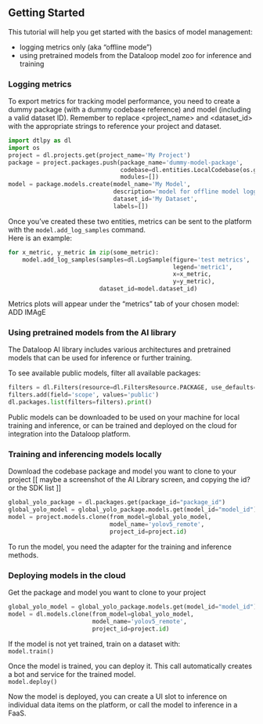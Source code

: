 ## Getting Started  
  
This tutorial will help you get started with the basics of model management:  
* logging metrics only (aka “offline mode”)  
* using pretrained models from the Dataloop model zoo for inference and training  
  
### Logging metrics  
To export metrics for tracking model performance, you need to create a dummy package (with a dummy codebase reference) and model (including a valid dataset ID). Remember to replace <project_name> and <dataset_id> with the appropriate strings to reference your project and dataset.  
  

```python
import dtlpy as dl
import os
project = dl.projects.get(project_name='My Project')
package = project.packages.push(package_name='dummy-model-package',
                                codebase=dl.entities.LocalCodebase(os.getcwd()),
                                modules=[])
model = package.models.create(model_name='My Model',
                              description='model for offline model logging',
                              dataset_id='My Dataset',
                              labels=[])
```
  
Once you’ve created these two entities, metrics can be sent to the platform with the `model.add_log_samples` command.  
Here is an example:  

```python
for x_metric, y_metric in zip(some_metric):
    model.add_log_samples(samples=dl.LogSample(figure='test metrics',
                                               legend='metric1',
                                               x=x_metric,
                                               y=y_metric),
                          dataset_id=model.dataset_id)
```
Metrics plots will appear under the “metrics” tab of your chosen model:  
ADD IMAgE  
  
### Using pretrained models from the AI library  
  
The Dataloop AI library includes various architectures and pretrained models that can be used for inference or further training.  
  
To see available public models, filter all available packages:  
  

```python
filters = dl.Filters(resource=dl.FiltersResource.PACKAGE, use_defaults=False)
filters.add(field='scope', values='public')
dl.packages.list(filters=filters).print()
```
Public models can be downloaded to be used on your machine for local training and inference, or can be trained and deployed on the cloud for integration into the Dataloop platform.  
  
### Training and inferencing models locally  
Download the codebase package and model you want to clone to your project  [[ maybe a screenshot of the AI Library screen, and copying the id? or the SDK list ]]  
  

```python
global_yolo_package = dl.packages.get(package_id="package_id")
global_yolo_model = global_yolo_package.models.get(model_id="model_id")
model = project.models.clone(from_model=global_yolo_model,
                             model_name='yolov5_remote',
                             project_id=project.id)
```
To run the model, you need the adapter for the training and inference methods.  
  
### Deploying models in the cloud  
  
Get the package and model you want to clone to your project  
  

```python
global_yolo_model = global_yolo_package.models.get(model_id="model_id")
model = dl.models.clone(from_model=global_yolo_model,
                        model_name='yolov5_remote',
                        project_id=project.id)
```
If the model is not yet trained, train on a dataset with:  
`model.train()`  
  
Once the model is trained, you can deploy it. This call automatically creates a bot and service for the trained model.  
`model.deploy()`  
  
Now the model is deployed, you can create a UI slot to inference on individual data items on the platform, or call the model to inference in a FaaS.  
  
